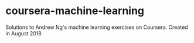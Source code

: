 # coursera-machine-learning
Solutions to Andrew Ng's machine learning exercises on Coursera. 
Created in August 2018
